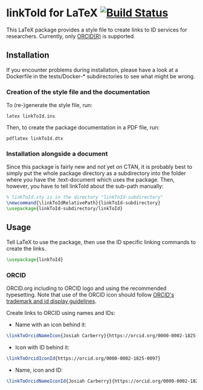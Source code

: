 linkToId for LaTeX [![Build Status](https://travis-ci.org/mghansen256/linkToId.svg?branch=master)](https://travis-ci.org/mghansen256/linkToId)
==================

This LaTeX package provides a style file to create links to ID services for researchers.
Currently, only [ORCID(R)](https://orcid.org) is supported.

## Installation

If you encounter problems during installation, please have a look at a Dockerfile in the tests/Docker-* subdirectories to see what might be wrong.

### Creation of the style file and the documentation

To (re-)generate the style file, run:

```
latex linkToId.ins
```

Then, to create the package documentation in a PDF file, run:

```
pdflatex linkToId.dtx
```


### Installation alongside a document

Since this package is fairly new and not yet on CTAN, it is probably best to simply put the whole package directory as a subdirectory into the folder where you have the .text-document which uses the package. Then, however, you have to tell linkToId about the sub-path manually:

```latex
% linkToId.sty is in the directory "linkToId-subdirectory"
\newcommand{\linkToIdRelativePath}{linkToId-subdirectory}
\usepackage{linkToId-subdirectory/linkToId}
```

## Usage

Tell LaTeX to use the package, then use the ID specific linking commands to create the links.

```latex
\usepackage{linkToId}
```

### ORCID

ORCID.org including to ORCID logo and using the recommended typesetting. Note that use of the ORCID icon should follow [ORCID's trademark and id display guidelines](https://orcid.org/trademark-and-id-display-guidelines).

Create links to ORCID using names and IDs:

- Name with an icon behind it:

```latex
\linkToOrcidNameIcon{Josiah Carberry}{https://orcid.org/0000-0002-1825-0097}
```

- Icon with ID behind it:

```latex
\linkToOrcidIconId{https://orcid.org/0000-0002-1825-0097}
```

- Name, icon and ID:

```latex
\linkToOrcidNameIconId{Josiah Carberry}{https://orcid.org/0000-0002-1825-0097}
```




